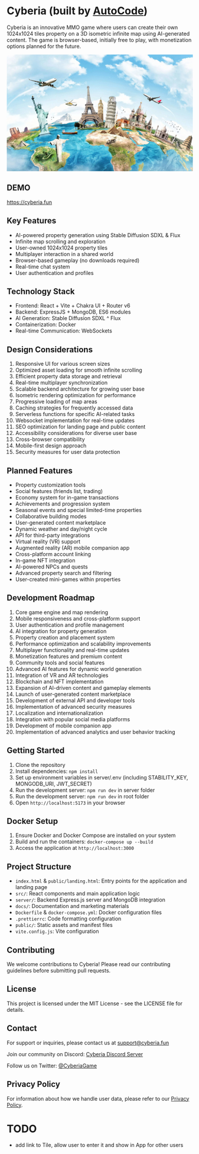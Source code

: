 # Cyberia (built by [AutoCode](https://autocode.work))

Cyberia is an innovative MMO game where users can create their own 1024x1024 tiles property on a 3D
isometric infinite map using AI-generated content. The game is browser-based, initially free to
play, with monetization options planned for the future.

![alt text](/public/hero2.jpg)

## DEMO

https://cyberia.fun

## Key Features

-   AI-powered property generation using Stable Diffusion SDXL & Flux
-   Infinite map scrolling and exploration
-   User-owned 1024x1024 property tiles
-   Multiplayer interaction in a shared world
-   Browser-based gameplay (no downloads required)
-   Real-time chat system
-   User authentication and profiles

## Technology Stack

-   Frontend: React + Vite + Chakra UI + Router v6
-   Backend: ExpressJS + MongoDB, ES6 modules
-   AI Generation: Stable Diffusion SDXL ^ Flux
-   Containerization: Docker
-   Real-time Communication: WebSockets

## Design Considerations

1. Responsive UI for various screen sizes
2. Optimized asset loading for smooth infinite scrolling
3. Efficient property data storage and retrieval
4. Real-time multiplayer synchronization
5. Scalable backend architecture for growing user base
6. Isometric rendering optimization for performance
7. Progressive loading of map areas
8. Caching strategies for frequently accessed data
9. Serverless functions for specific AI-related tasks
10. Websocket implementation for real-time updates
11. SEO optimization for landing page and public content
12. Accessibility considerations for diverse user base
13. Cross-browser compatibility
14. Mobile-first design approach
15. Security measures for user data protection

## Planned Features

-   Property customization tools
-   Social features (friends list, trading)
-   Economy system for in-game transactions
-   Achievements and progression system
-   Seasonal events and special limited-time properties
-   Collaborative building modes
-   User-generated content marketplace
-   Dynamic weather and day/night cycle
-   API for third-party integrations
-   Virtual reality (VR) support
-   Augmented reality (AR) mobile companion app
-   Cross-platform account linking
-   In-game NFT integration
-   AI-powered NPCs and quests
-   Advanced property search and filtering
-   User-created mini-games within properties

## Development Roadmap

1. Core game engine and map rendering
2. Mobile responsiveness and cross-platform support
3. User authentication and profile management
4. AI integration for property generation
5. Property creation and placement system
6. Performance optimization and scalability improvements
7. Multiplayer functionality and real-time updates
8. Monetization features and premium content
9. Community tools and social features
10. Advanced AI features for dynamic world generation
11. Integration of VR and AR technologies
12. Blockchain and NFT implementation
13. Expansion of AI-driven content and gameplay elements
14. Launch of user-generated content marketplace
15. Development of external API and developer tools
16. Implementation of advanced security measures
17. Localization and internationalization
18. Integration with popular social media platforms
19. Development of mobile companion app
20. Implementation of advanced analytics and user behavior tracking

## Getting Started

1. Clone the repository
2. Install dependencies: `npm install`
3. Set up environment variables in server/.env (including STABILITY_KEY, MONGODB_URI, JWT_SECRET)
4. Run the development server: `npm run dev` in server folder
5. Run the development server: `npm run dev` in root folder
6. Open `http://localhost:5173` in your browser

## Docker Setup

1. Ensure Docker and Docker Compose are installed on your system
2. Build and run the containers: `docker-compose up --build`
3. Access the application at `http://localhost:3000`

## Project Structure

-   `index.html` & `public/landing.html`: Entry points for the application and landing page
-   `src/`: React components and main application logic
-   `server/`: Backend Express.js server and MongoDB integration
-   `docs/`: Documentation and marketing materials
-   `Dockerfile` & `docker-compose.yml`: Docker configuration files
-   `.prettierrc`: Code formatting configuration
-   `public/`: Static assets and manifest files
-   `vite.config.js`: Vite configuration

## Contributing

We welcome contributions to Cyberia! Please read our contributing guidelines before submitting pull
requests.

## License

This project is licensed under the MIT License - see the LICENSE file for details.

## Contact

For support or inquiries, please contact us at support@cyberia.fun

Join our community on Discord: [Cyberia Discord Server](https://discord.gg/Cyberiagame)

Follow us on Twitter: [@CyberiaGame](https://twitter.com/CyberiaGame)

## Privacy Policy

For information about how we handle user data, please refer to our
[Privacy Policy](/docs/privacy_policy.html).

# TODO

-   add link to Tile, allow user to enter it and show in App for other users